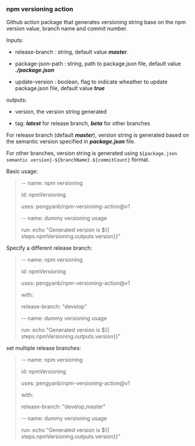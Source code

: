 ### npm versioning action

Github action package that generates versioning string base on the npm version value, branch name and commit number.

Inputs:

- release-branch : string, default value **_master_**.

- package-json-path : string, path to package.json file, default value **_./package.json_**

- update-version : boolean, flag to indicate wheather to update package.json file, default value **_true_**

outputs:

- version, the version string generated
  
- tag: **_latest_** for release branch, **_beta_** for other branches

For release branch (default **_master_**), version string is generated based on the semantic version specified in **_package.json_** file.

For other branches, version string is generated using `${package.json semantic version}-${branchName}.${commitCount}` format.

Basic usage:

> -- name: npm versioning
>
> id: npmVersioning
>
> uses: pengyanb/npm-versioning-action@v1
>
> -- name: dummy versioning usage
>
> run: echo "Generated version is \${{ steps.npmVersioning.outputs.version}}"

Specify a different release branch:

> -- name: npm versioning
>
> id: npmVersioning
>
> uses: pengyanb/npm-versioning-action@v1
>
> with:
>
> release-branch: "develop"
>
> -- name: dummy versioning usage
>
> run: echo "Generated version is \${{ steps.npmVersioning.outputs.version}}"

set multiple release branches:

> -- name: npm versioning
>
> id: npmVersioning
>
> uses: pengyanb/npm-versioning-action@v1
>
> with:
>
> release-branch: "develop,master"
>
> -- name: dummy versioning usage
>
> run: echo "Generated version is \${{ steps.npmVersioning.outputs.version}}"

